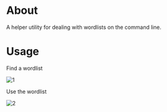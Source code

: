 # About

A helper utility for dealing with wordlists on the command line.

# Usage

Find a wordlist

![1](https://github.com/user-attachments/assets/450b5021-b597-47f6-bac3-7dede8ed1d33)

Use the wordlist

![2](https://github.com/user-attachments/assets/15ae9341-93f3-460b-8848-0be9a9155432)
